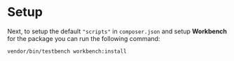 # Setup

Next, to setup the default `"scripts"` in `composer.json` and setup **Workbench** for the package you can run the following command:

```bash
vendor/bin/testbench workbench:install
```
